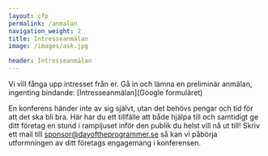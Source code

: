 ```yaml
---
layout: cfp
permalink: /anmalan
navigation_weight: 2
title: Intresseanmälan
image: /images/ask.jpg

header: Intresseanmälan
---
```


Vi vill fånga upp intresset från er. Gå in och lämna en preliminär anmälan,
ingenting bindande: [Intresseanmälan](Google formuläret)

En konferens händer inte av sig självt, utan det behövs pengar och tid för att det ska bli bra. Här har du ett tillfälle att både hjälpa till och samtidigt ge ditt företag en stund i rampljuset inför den publik du helst vill nå ut till!
Skriv ett mail till [sponsor@dayoftheprogrammer.se](mailto:sponsor@dayoftheprogrammer) så kan vi påbörja utformningen av ditt företags engagemang i konferensen.
